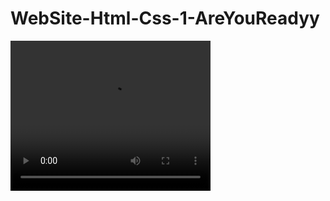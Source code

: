 # WebSite-Html-Css-1-AreYouReadyy
<video width="320" height="240" controls>
  <source src="WebSite-Html-Css-1-AreYouReadyyimages/Are%20You%20Ready%20-%20Google%20Chrome%202021-08-13%2017-42-52.mp4" type="video/mp4">
Your browser does not support the video tag.
</video>
<img src ="" />
